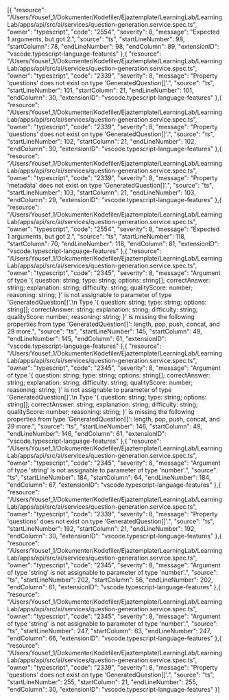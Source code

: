 [{
	"resource": "/Users/Yousef_1/Dokumenter/Kodefiler/Ejaztemplate/LearningLab/LearningLab/apps/api/src/ai/services/question-generation.service.spec.ts",
	"owner": "typescript",
	"code": "2554",
	"severity": 8,
	"message": "Expected 1 arguments, but got 2.",
	"source": "ts",
	"startLineNumber": 98,
	"startColumn": 78,
	"endLineNumber": 98,
	"endColumn": 89,
	"extensionID": "vscode.typescript-language-features"
},{
	"resource": "/Users/Yousef_1/Dokumenter/Kodefiler/Ejaztemplate/LearningLab/LearningLab/apps/api/src/ai/services/question-generation.service.spec.ts",
	"owner": "typescript",
	"code": "2339",
	"severity": 8,
	"message": "Property 'questions' does not exist on type 'GeneratedQuestion[]'.",
	"source": "ts",
	"startLineNumber": 101,
	"startColumn": 21,
	"endLineNumber": 101,
	"endColumn": 30,
	"extensionID": "vscode.typescript-language-features"
},{
	"resource": "/Users/Yousef_1/Dokumenter/Kodefiler/Ejaztemplate/LearningLab/LearningLab/apps/api/src/ai/services/question-generation.service.spec.ts",
	"owner": "typescript",
	"code": "2339",
	"severity": 8,
	"message": "Property 'questions' does not exist on type 'GeneratedQuestion[]'.",
	"source": "ts",
	"startLineNumber": 102,
	"startColumn": 21,
	"endLineNumber": 102,
	"endColumn": 30,
	"extensionID": "vscode.typescript-language-features"
},{
	"resource": "/Users/Yousef_1/Dokumenter/Kodefiler/Ejaztemplate/LearningLab/LearningLab/apps/api/src/ai/services/question-generation.service.spec.ts",
	"owner": "typescript",
	"code": "2339",
	"severity": 8,
	"message": "Property 'metadata' does not exist on type 'GeneratedQuestion[]'.",
	"source": "ts",
	"startLineNumber": 103,
	"startColumn": 21,
	"endLineNumber": 103,
	"endColumn": 29,
	"extensionID": "vscode.typescript-language-features"
},{
	"resource": "/Users/Yousef_1/Dokumenter/Kodefiler/Ejaztemplate/LearningLab/LearningLab/apps/api/src/ai/services/question-generation.service.spec.ts",
	"owner": "typescript",
	"code": "2554",
	"severity": 8,
	"message": "Expected 1 arguments, but got 2.",
	"source": "ts",
	"startLineNumber": 118,
	"startColumn": 70,
	"endLineNumber": 118,
	"endColumn": 81,
	"extensionID": "vscode.typescript-language-features"
},{
	"resource": "/Users/Yousef_1/Dokumenter/Kodefiler/Ejaztemplate/LearningLab/LearningLab/apps/api/src/ai/services/question-generation.service.spec.ts",
	"owner": "typescript",
	"code": "2345",
	"severity": 8,
	"message": "Argument of type '{ question: string; type: string; options: string[]; correctAnswer: string; explanation: string; difficulty: string; qualityScore: number; reasoning: string; }' is not assignable to parameter of type 'GeneratedQuestion[]'.\n  Type '{ question: string; type: string; options: string[]; correctAnswer: string; explanation: string; difficulty: string; qualityScore: number; reasoning: string; }' is missing the following properties from type 'GeneratedQuestion[]': length, pop, push, concat, and 29 more.",
	"source": "ts",
	"startLineNumber": 145,
	"startColumn": 49,
	"endLineNumber": 145,
	"endColumn": 61,
	"extensionID": "vscode.typescript-language-features"
},{
	"resource": "/Users/Yousef_1/Dokumenter/Kodefiler/Ejaztemplate/LearningLab/LearningLab/apps/api/src/ai/services/question-generation.service.spec.ts",
	"owner": "typescript",
	"code": "2345",
	"severity": 8,
	"message": "Argument of type '{ question: string; type: string; options: string[]; correctAnswer: string; explanation: string; difficulty: string; qualityScore: number; reasoning: string; }' is not assignable to parameter of type 'GeneratedQuestion[]'.\n  Type '{ question: string; type: string; options: string[]; correctAnswer: string; explanation: string; difficulty: string; qualityScore: number; reasoning: string; }' is missing the following properties from type 'GeneratedQuestion[]': length, pop, push, concat, and 29 more.",
	"source": "ts",
	"startLineNumber": 146,
	"startColumn": 49,
	"endLineNumber": 146,
	"endColumn": 61,
	"extensionID": "vscode.typescript-language-features"
},{
	"resource": "/Users/Yousef_1/Dokumenter/Kodefiler/Ejaztemplate/LearningLab/LearningLab/apps/api/src/ai/services/question-generation.service.spec.ts",
	"owner": "typescript",
	"code": "2345",
	"severity": 8,
	"message": "Argument of type 'string' is not assignable to parameter of type 'number'.",
	"source": "ts",
	"startLineNumber": 184,
	"startColumn": 64,
	"endLineNumber": 184,
	"endColumn": 67,
	"extensionID": "vscode.typescript-language-features"
},{
	"resource": "/Users/Yousef_1/Dokumenter/Kodefiler/Ejaztemplate/LearningLab/LearningLab/apps/api/src/ai/services/question-generation.service.spec.ts",
	"owner": "typescript",
	"code": "2339",
	"severity": 8,
	"message": "Property 'questions' does not exist on type 'GeneratedQuestion[]'.",
	"source": "ts",
	"startLineNumber": 192,
	"startColumn": 21,
	"endLineNumber": 192,
	"endColumn": 30,
	"extensionID": "vscode.typescript-language-features"
},{
	"resource": "/Users/Yousef_1/Dokumenter/Kodefiler/Ejaztemplate/LearningLab/LearningLab/apps/api/src/ai/services/question-generation.service.spec.ts",
	"owner": "typescript",
	"code": "2345",
	"severity": 8,
	"message": "Argument of type 'string' is not assignable to parameter of type 'number'.",
	"source": "ts",
	"startLineNumber": 202,
	"startColumn": 56,
	"endLineNumber": 202,
	"endColumn": 61,
	"extensionID": "vscode.typescript-language-features"
},{
	"resource": "/Users/Yousef_1/Dokumenter/Kodefiler/Ejaztemplate/LearningLab/LearningLab/apps/api/src/ai/services/question-generation.service.spec.ts",
	"owner": "typescript",
	"code": "2345",
	"severity": 8,
	"message": "Argument of type 'string' is not assignable to parameter of type 'number'.",
	"source": "ts",
	"startLineNumber": 247,
	"startColumn": 63,
	"endLineNumber": 247,
	"endColumn": 66,
	"extensionID": "vscode.typescript-language-features"
},{
	"resource": "/Users/Yousef_1/Dokumenter/Kodefiler/Ejaztemplate/LearningLab/LearningLab/apps/api/src/ai/services/question-generation.service.spec.ts",
	"owner": "typescript",
	"code": "2339",
	"severity": 8,
	"message": "Property 'questions' does not exist on type 'GeneratedQuestion[]'.",
	"source": "ts",
	"startLineNumber": 255,
	"startColumn": 21,
	"endLineNumber": 255,
	"endColumn": 30,
	"extensionID": "vscode.typescript-language-features"
}]